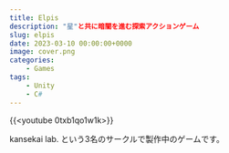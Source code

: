 ```yaml
---
title: Elpis
description: "星"と共に暗闇を進む探索アクションゲーム
slug: elpis
date: 2023-03-10 00:00:00+0000
image: cover.png
categories:
    - Games
tags:
    - Unity
    - C#
---
```

{{<youtube 0txb1qo1w1k>}}

kansekai lab. という3名のサークルで製作中のゲームです。
